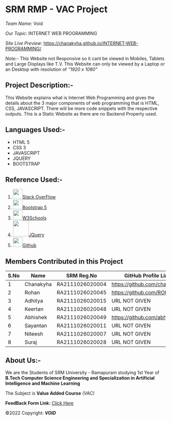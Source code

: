 # SRM RMP - VAC Project

*Team Name:*  Void

*Our Topic:*  INTERNET WEB PROGRAMMING

*Site Live Preview*: https://chanakyha.github.io/INTERNET-WEB-PROGRAMMING/

*Note:-*  This Website not Responsive so it cant be viewed in Mobiles, Tablets and Large Displays like T.V. This Website can only be viewed by a Laptop or an Desktop with resolution of *"1920 x 1080"*

## Project Description:-

This Website explains what is Internet Web Programming and gives the details about the 3 major components of web programming that is HTML, CSS, JAVASCRIPT. There will be more code snippets with the respective outputs. This is a Static Website as there are no Backend Property used.

## Languages Used:-

- HTML 5
- CSS 3
- JAVASCRIPT
- JQUERY
- BOOTSTRAP

## Reference Used:-

1. <img src="https://upload.wikimedia.org/wikipedia/commons/thumb/e/ef/Stack_Overflow_icon.svg/768px-Stack_Overflow_icon.svg.png" width="30"></img>[Stack OverFlow](https://stackoverflow.com/)
2. <img src="https://lh5.googleusercontent.com/proxy/Q1o3zfycZvjPt7xxBrRegbVysIMTbh-TyOObjp2EW5NC2M2u2dhWL9sAJuXO3iqm-w0MrvvVsCy1UxLrPVVlO5eGin-la4LKX9uNAlii=s0-d" width="30"></img>[Bootstrap 5](https://getbootstrap.com/)
3. <img src="https://yt3.ggpht.com/dW6to0x5Crmeh7yi-YPLcQRqVrBtx2BSh8eoKTJbE8NbjloQ0sqlmdszIlxokJU_97-ndOt_=s900-c-k-c0x00ffffff-no-rj" width="30"></img>[W3Schools](https://www.w3schools.com/)
4. <img src="https://brandslogos.com/wp-content/uploads/thumbs/jquery-logo-vector.svg" width="50"></img>[JQuery](https://jquery.com/)
5. <img src="https://www.space4water.org/s4w/web/sites/default/files/images/software/logos/2020-07/Ei-sc-github.svg_.png" width="30"></img>[Github](https://github.com/)

## Members Contributed in this Project

| S.No | Name      | SRM Reg.No      | GitHub Profile Link          |
| ---- | --------- | --------------- | ---------------------------- |
| 1    | Chanakyha | RA2111026020004 | https://github.com/chanakyha |
| 2    | Rohan     | RA2111026020045 | https://github.com/ROHAN-V   |
| 3    | Adhitya   | RA2111026020015 | URL NOT GIVEN                |
| 4    | Keertan   | RA2111026020048 | URL NOT GIVEN                |
| 5    | Abhishek  | RA2111026020049 | https://github.com/abhxshekk |
| 6    | Sayantan  | RA2111026020011 | URL NOT GIVEN                |
| 7    | Niteesh   | RA2111026020007 | URL NOT GIVEN                |
| 8    | Suraj     | RA2111026020028 | URL NOT GIVEN                |

## About Us:-

We are the Students of SRM University - Ramapuram studying 1st Year of **B.Tech Computer Science Engineering and Specialization in Artificial Intelligence and Machine Learning**

The Subject is **Value Added Course** *(VAC)* 



**FeedBack Form Link:** [Click Here](https://docs.google.com/forms/d/e/1FAIpQLSdq6mRFDmVXNOaqa0MsomNaui22ew7OBR3Hb1R4kbdzgPJ6nA/viewform)

&copy;2022 Copyright: ***VOID***

